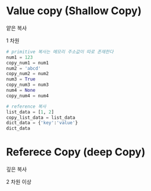 # Value copy (Shallow Copy)
얕은 복사

1 차원
```python
# primitive 복사는 메모리 주소값이 따로 존재한다
num1 = 123
copy_num1 = num1
num2 = 'abcd'
copy_num2 = num2
num3 = True
copy_num3 = num3
num4 = None
copy_num4 = num4

# reference 복사
list_data = [1, 2]
copy_list_data = list_data
dict_data = {'key':'value'}
dict_data


```

# Referece Copy (deep Copy)
깊은 복사

2 차원 이상
```python

```
